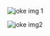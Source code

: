 ![joke img 1](https://github.com/Petchi284/Javascript-html-css/assets/145541034/09505081-ef38-4aa6-9de1-8c7de4681c47)



![joke img2](https://github.com/Petchi284/Javascript-html-css/assets/145541034/f09e28a2-dc51-41aa-ac9b-f27300fa6eda)

